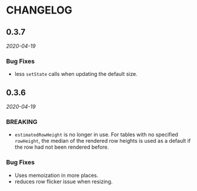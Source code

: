 # CHANGELOG

## 0.3.7
*2020-04-19*

### Bug Fixes
* less `setState` calls when updating the default size.

## 0.3.6
*2020-04-19*

### BREAKING
* `estimatedRowHeight` is no longer in use. For tables with no specified `rowHeight`, the median of the rendered row heights is used as a default if the row had not been rendered before.

### Bug Fixes
* Uses memoization in more places.
* reduces row flicker issue when resizing.
